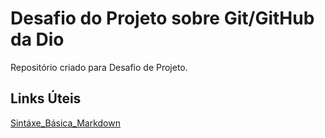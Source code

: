 # Desafio do Projeto sobre Git/GitHub da Dio
Repositório criado para Desafio de Projeto.

## Links Úteis
[Sintáxe_Básica_Markdown](https://www.markdonwguide.org/basic-syntaxe/)
